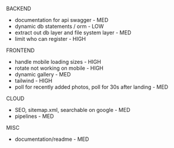 BACKEND

- documentation for api swagger - MED
- dynamic db statements / orm - LOW
- extract out db layer and file system layer - MED
- limit who can register - HIGH

FRONTEND

- handle mobile loading sizes - HIGH
- rotate not working on mobile - HIGH
- dynamic gallery - MED
- tailwind - HIGH
- poll for recently added photos, poll for 30s after landing - MED

CLOUD

- SEO, sitemap.xml, searchable on google - MED
- pipelines - MED

MISC

- documentation/readme - MED
